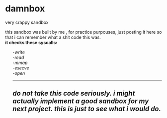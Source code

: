 # damnbox
very crappy sandbox

<p>
this sandbox was built by me , for practice purpouses, just posting it here so that i can remember what a shit code this was.<br>
<b>it checks these syscalls:</b>
<ul><em>-write
<br><em>-read
<br><em>-mmap
<br><em>-execve
<br><em>-open

<hr>
<h2>do not take this code seriously. i might actually implement a good sandbox for my next project. this is just to see what i would do.</h2>
